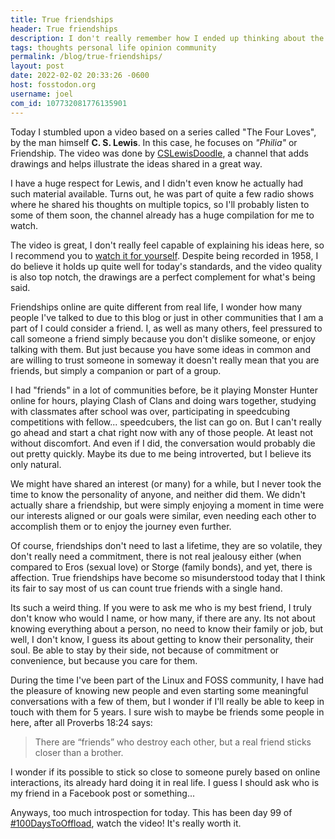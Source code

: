 ```yaml
---
title: True friendships
header: True friendships
description: I don't really remember how I ended up thinking about the friends I have, the meaning of true friendship and the contrast with online interactions
tags: thoughts personal life opinion community
permalink: /blog/true-friendships/
layout: post
date: 2022-02-02 20:33:26 -0600
host: fosstodon.org
username: joel
com_id: 107732081776135901
---
```


Today I stumbled upon a video based on a series called "The Four Loves", by the man himself **C. S. Lewis**. In this case, he focuses on *"Philia"* or Friendship. The video was done by [CSLewisDoodle](https://www.youtube.com/channel/UCw-kYN6wWXWDyp_lB0wnlxw), a channel that adds drawings and helps illustrate the ideas shared in a great way.

I have a huge respect for Lewis, and I didn't even know he actually had such material available. Turns out, he was part of quite a few radio shows where he shared his thoughts on multiple topics, so I'll probably listen to some of them soon, the channel already has a huge compilation for me to watch.

The video is great, I don't really feel capable of explaining his ideas here, so I recommend you to [watch it for yourself](https://youtube.com/watch?v=3hM4izbColg). Despite being recorded in 1958, I do believe it holds up quite well for today's standards, and the video quality is also top notch, the drawings are a perfect complement for what's being said.

Friendships online are quite different from real life, I wonder how many people I've talked to due to this blog or just in other communities that I am a part of I could consider a friend. I, as well as many others, feel pressured to call someone a friend simply because you don't dislike someone, or enjoy talking with them. But just because you have some ideas in common and are willing to trust someone in someway it doesn't really mean that you are friends, but simply a companion or part of a group.

I had "friends" in a lot of communities before, be it playing Monster Hunter online for hours, playing Clash of Clans and doing wars together, studying with classmates after school was over, participating in speedcubing competitions with fellow... speedcubers, the list can go on. But I can't really go ahead and start a chat right now with any of those people. At least not without discomfort. And even if I did, the conversation would probably die out pretty quickly. Maybe its due to me being introverted, but I believe its only natural.

We might have shared an interest (or many) for a while, but I never took the time to know the personality of anyone, and neither did them. We didn't actually share a friendship, but were simply enjoying a moment in time were our interests aligned or our goals were similar, even needing each other to accomplish them or to enjoy the journey even further. 

Of course, friendships don't need to last a lifetime, they are so volatile, they don't really need a commitment, there is not real jealousy either (when compared to Eros (sexual love) or Storge (family bonds), and yet, there is affection. True friendships have become so misunderstood today that I think its fair to say most of us can count true friends with a single hand.

Its such a weird thing. If you were to ask me who is my best friend, I truly don't know who would I name, or how many, if there are any. Its not about knowing everything about a person, no need to know their family or job, but well, I don't know, I guess its about getting to know their personality, their soul. Be able to stay by their side, not because of commitment or convenience, but because you care for them.

During the time I've been part of the Linux and FOSS community, I have had the pleasure of knowing new people and even starting some meaningful conversations with a few of them, but I wonder if I'll really be able to keep in touch with them for 5 years. I sure wish to maybe be friends some people in here, after all Proverbs 18:24 says:

> There are “friends” who destroy each other, 
> but a real friend sticks closer than a brother.

I wonder if its possible to stick so close to someone purely based on online interactions, its already hard doing it in real life. I guess I should ask who is my friend in a Facebook post or something...

Anyways, too much introspection for today. This has been day 99 of [#100DaysToOffload](https://100daystooffload.com), watch the video! It's really worth it.
